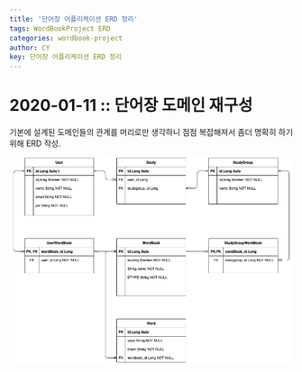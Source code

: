```yaml
---
title: '단어장 어플리케이션 ERD 정리'
tags: WordBookProject ERD
categories: wordbook-project
author: CY
key: 단어장 어플리케이션 ERD 정리
---
```

# 2020-01-11 :: 단어장 도메인 재구성

기본에 설계된 도메인들의 관계를 머리로만 생각하니 점점 복잡해져서 좀더 명확히 하기 위해 ERD 작성.

![ERD.png](/assets/images/2020-01-11-단어장-도메인-재구성/ERD.png)
